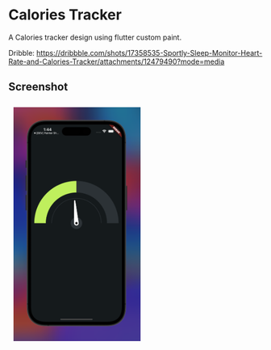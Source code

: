 # Calories Tracker

A Calories tracker design using flutter custom paint.

Dribble: https://dribbble.com/shots/17358535-Sportly-Sleep-Monitor-Heart-Rate-and-Calories-Tracker/attachments/12479490?mode=media

## Screenshot
<img src="1.png" width="50%" vspace="10" hspace="10">